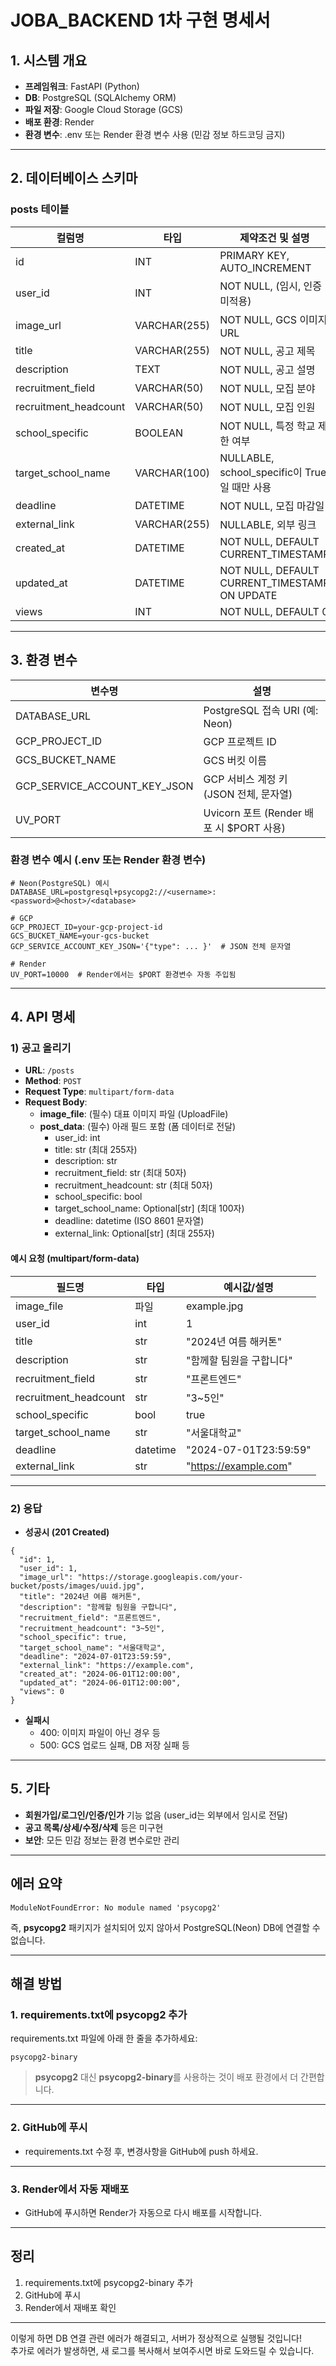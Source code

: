 # JOBA_BACKEND 1차 구현 명세서

## 1. 시스템 개요

- **프레임워크**: FastAPI (Python)
- **DB**: PostgreSQL (SQLAlchemy ORM)
- **파일 저장**: Google Cloud Storage (GCS)
- **배포 환경**: Render
- **환경 변수**: .env 또는 Render 환경 변수 사용 (민감 정보 하드코딩 금지)

---

## 2. 데이터베이스 스키마

### posts 테이블

| 컬럼명                | 타입           | 제약조건 및 설명                                  |
|----------------------|---------------|--------------------------------------------------|
| id                   | INT           | PRIMARY KEY, AUTO_INCREMENT                      |
| user_id              | INT           | NOT NULL, (임시, 인증 미적용)                    |
| image_url            | VARCHAR(255)  | NOT NULL, GCS 이미지 URL                         |
| title                | VARCHAR(255)  | NOT NULL, 공고 제목                              |
| description          | TEXT          | NOT NULL, 공고 설명                              |
| recruitment_field    | VARCHAR(50)   | NOT NULL, 모집 분야                              |
| recruitment_headcount| VARCHAR(50)   | NOT NULL, 모집 인원                              |
| school_specific      | BOOLEAN       | NOT NULL, 특정 학교 제한 여부                    |
| target_school_name   | VARCHAR(100)  | NULLABLE, school_specific이 True일 때만 사용     |
| deadline             | DATETIME      | NOT NULL, 모집 마감일                            |
| external_link        | VARCHAR(255)  | NULLABLE, 외부 링크                              |
| created_at           | DATETIME      | NOT NULL, DEFAULT CURRENT_TIMESTAMP              |
| updated_at           | DATETIME      | NOT NULL, DEFAULT CURRENT_TIMESTAMP ON UPDATE    |
| views                | INT           | NOT NULL, DEFAULT 0                              |

---

## 3. 환경 변수

| 변수명                        | 설명                                      |
|-------------------------------|-------------------------------------------|
| DATABASE_URL                  | PostgreSQL 접속 URI (예: Neon)             |
| GCP_PROJECT_ID                | GCP 프로젝트 ID                           |
| GCS_BUCKET_NAME               | GCS 버킷 이름                             |
| GCP_SERVICE_ACCOUNT_KEY_JSON  | GCP 서비스 계정 키 (JSON 전체, 문자열)     |
| UV_PORT                       | Uvicorn 포트 (Render 배포 시 $PORT 사용)   |

### 환경 변수 예시 (.env 또는 Render 환경 변수)

```
# Neon(PostgreSQL) 예시
DATABASE_URL=postgresql+psycopg2://<username>:<password>@<host>/<database>

# GCP
GCP_PROJECT_ID=your-gcp-project-id
GCS_BUCKET_NAME=your-gcs-bucket
GCP_SERVICE_ACCOUNT_KEY_JSON='{"type": ... }'  # JSON 전체 문자열

# Render
UV_PORT=10000  # Render에서는 $PORT 환경변수 자동 주입됨
```

---

## 4. API 명세

### 1) 공고 올리기

- **URL**: `/posts`
- **Method**: `POST`
- **Request Type**: `multipart/form-data`
- **Request Body**:
    - **image_file**: (필수) 대표 이미지 파일 (UploadFile)
    - **post_data**: (필수) 아래 필드 포함 (폼 데이터로 전달)
        - user_id: int
        - title: str (최대 255자)
        - description: str
        - recruitment_field: str (최대 50자)
        - recruitment_headcount: str (최대 50자)
        - school_specific: bool
        - target_school_name: Optional[str] (최대 100자)
        - deadline: datetime (ISO 8601 문자열)
        - external_link: Optional[str] (최대 255자)

#### 예시 요청 (multipart/form-data)
| 필드명             | 타입         | 예시값/설명                |
|--------------------|-------------|----------------------------|
| image_file         | 파일         | example.jpg                |
| user_id            | int         | 1                          |
| title              | str         | "2024년 여름 해커톤"      |
| description        | str         | "함께할 팀원을 구합니다"  |
| recruitment_field  | str         | "프론트엔드"             |
| recruitment_headcount | str      | "3~5인"                  |
| school_specific    | bool        | true                       |
| target_school_name | str         | "서울대학교"              |
| deadline           | datetime    | "2024-07-01T23:59:59"    |
| external_link      | str         | "https://example.com"     |

---

### 2) 응답

- **성공시 (201 Created)**
```
{
  "id": 1,
  "user_id": 1,
  "image_url": "https://storage.googleapis.com/your-bucket/posts/images/uuid.jpg",
  "title": "2024년 여름 해커톤",
  "description": "함께할 팀원을 구합니다",
  "recruitment_field": "프론트엔드",
  "recruitment_headcount": "3~5인",
  "school_specific": true,
  "target_school_name": "서울대학교",
  "deadline": "2024-07-01T23:59:59",
  "external_link": "https://example.com",
  "created_at": "2024-06-01T12:00:00",
  "updated_at": "2024-06-01T12:00:00",
  "views": 0
}
```

- **실패시**
    - 400: 이미지 파일이 아닌 경우 등
    - 500: GCS 업로드 실패, DB 저장 실패 등

---

## 5. 기타

- **회원가입/로그인/인증/인가** 기능 없음 (user_id는 외부에서 임시로 전달)
- **공고 목록/상세/수정/삭제** 등은 미구현
- **보안**: 모든 민감 정보는 환경 변수로만 관리 

---
## **에러 요약**
```
ModuleNotFoundError: No module named 'psycopg2'
```
즉, **psycopg2** 패키지가 설치되어 있지 않아서 PostgreSQL(Neon) DB에 연결할 수 없습니다.

---

## **해결 방법**

### 1. requirements.txt에 psycopg2 추가
requirements.txt 파일에 아래 한 줄을 추가하세요:
```
psycopg2-binary
```
> **psycopg2** 대신 **psycopg2-binary**를 사용하는 것이 배포 환경에서 더 간편합니다.

---

### 2. GitHub에 푸시
- requirements.txt 수정 후, 변경사항을 GitHub에 push 하세요.

---

### 3. Render에서 자동 재배포
- GitHub에 푸시하면 Render가 자동으로 다시 배포를 시작합니다.

---

## **정리**
1. requirements.txt에 psycopg2-binary 추가
2. GitHub에 푸시
3. Render에서 재배포 확인

---

이렇게 하면 DB 연결 관련 에러가 해결되고, 서버가 정상적으로 실행될 것입니다!  
추가로 에러가 발생하면, 새 로그를 복사해서 보여주시면 바로 도와드릴 수 있습니다. 